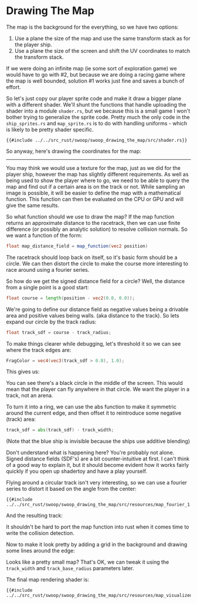 # Drawing The Map

The map is the background for the everything, so we have two options:

1. Use a plane the size of the map and use the same transform stack as 
for the player ship.
2. Use a plane the size of the screen and shift the UV coordinates to
match the transform stack.

If we were doing an infinite map (ie some sort of exploration game) we 
would have to go with #2, but because we are doing a racing game where
the map is well bounded, solution #1 works just fine and saves a bunch
of effort.

So let's just copy our player sprite code and make it draw a bigger plane
with a different shader. We'll shunt the functions that handle uploading
the shader into a module `shader.rs`, but we because this is a small
game I won't bother trying to generalize the sprite code. Pretty much
the only code in the `ship_sprites.rs` and `map_sprite.rs` is to do
with handling uniforms - which is likely to be pretty shader specific.

```
{{#include ../../src_rust/swoop/swoop_drawing_the_map/src/shader.rs}}
```


So anyway, here's drawing the coordinates for the map:

<canvas id="swoop_drawing_the_map-0" options="coords"></canvas>


------------------------------------


You may think we would use a texture for the map, just as we did for
the player ship, however the map has slightly different requirements.
As well as being used to show the player where to go, we need to be
able to query the map and find out if a certain area is on the track
or not. While sampling an image is possible, it will be easier to
define the map with a mathematical function. This function can then
be evaluated on the CPU or GPU and will give the same results.

So what function should we use to draw the map? If the map function
returns an approximate distance to the racetrack, then we can use 
finite difference (or possibly an analytic solution) to resolve 
collision normals. So we want a function of the form:
```glsl
float map_distance_field = map_function(vec2 position)
```

The racetrack should loop back on itself, so it's basic form should
be a circle. We can then distort the circle to make the course more
interesting to race around using a fourier series.

So how do we get the signed distance field for a circle? Well, the
distance from a single point is a good start:

```glsl
float course = length(position - vec2(0.0, 0.0));
```
We're going to define our distance field as negative values being a drivable
area and positive values being walls. (aka distance to the track).
So lets expand our circle by the track radius:
```glsl
float track_sdf = course - track_radius;
```

To make things clearer while debugging, let's threshold it so we can
see where the track edges are:
```glsl
FragColor = vec4(vec3(track_sdf > 0.0), 1.0);
```

This gives us:

<canvas id="swoop_drawing_the_map-1" options="circle_1"></canvas>

You can see there's a black circle in the middle of the screen. This
would mean that the player can fly anywhere in that circle. We want the
player in a track, not an arena.

To turn it into a ring, we can use the abs function to make it 
symmetric around the current edge, and then offset it to reintroduce 
some negative (track) area:
```glsl
track_sdf = abs(track_sdf) - track_width;
```

<canvas id="swoop_drawing_the_map-2" options="circle_2"></canvas>

(Note that the blue ship is invisible because the ships use additive
blending)

Don't understand what is happening here? You're probably not alone.
Signed distance fields (SDF's) are a bit counter-intuitive at first.
I can't think of a good way to explain it, but it should become
evident how it works fairly quickly if you open up shadertoy and have 
a play yourself.

Flying around a circular track isn't very interesting, so we can use 
a fourier series to distort it based on the angle from the center:

```
{{#include ../../src_rust/swoop/swoop_drawing_the_map/src/resources/map_fourier_1.frag}}
```

And the resulting track:

<canvas id="swoop_drawing_the_map-3" options="fourier_1"></canvas>

It shouldn't be hard to port the map function into rust when it comes
time to write the collision detection.

Now to make it look pretty by adding a grid in the background and
drawing some lines around the edge:

<canvas id="swoop_drawing_the_map-4" options="visualized"></canvas>

Looks like a pretty small map? That's OK, we can tweak it using the
`track_width` and `track_base_radius` parameters later.

The final map rendering shader is:
```
{{#include ../../src_rust/swoop/swoop_drawing_the_map/src/resources/map_visualized.frag}}
```
